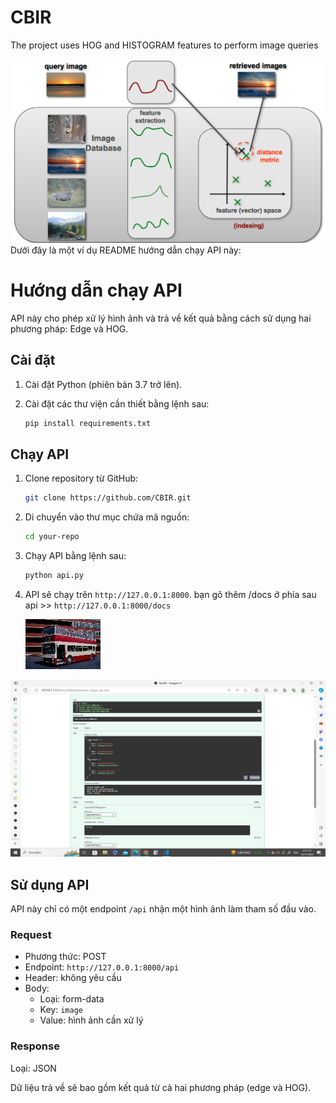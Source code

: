 # CBIR
The project uses HOG and HISTOGRAM features to perform image queries

![cibr](test/CBIR.png)
Dưới đây là một ví dụ README hướng dẫn chạy API này:

# Hướng dẫn chạy API

API này cho phép xử lý hình ảnh và trả về kết quả bằng cách sử dụng hai phương pháp: Edge và HOG.

## Cài đặt

1. Cài đặt Python (phiên bản 3.7 trở lên).

2. Cài đặt các thư viện cần thiết bằng lệnh sau:

   ```bash
   pip install requirements.txt
   ```

## Chạy API

1. Clone repository từ GitHub:

   ```bash
   git clone https://github.com/CBIR.git
   ```

2. Di chuyển vào thư mục chứa mã nguồn:

   ```bash
   cd your-repo
   ```

3. Chạy API bằng lệnh sau:

   ```bash
   python api.py
   ```

4. API sẽ chạy trên `http://127.0.0.1:8000`.
   bạn gõ thêm /docs ở phía sau api >> `http://127.0.0.1:8000/docs`
   
   ![test](test/581003.jpg)

   
![result](test/cibrapi.png)

## Sử dụng API

API này chỉ có một endpoint `/api` nhận một hình ảnh làm tham số đầu vào.



### Request

- Phương thức: POST
- Endpoint: `http://127.0.0.1:8000/api`
- Header: không yêu cầu
- Body:
  - Loại: form-data
  - Key: `image`
  - Value: hình ảnh cần xử lý

### Response

Loại: JSON

Dữ liệu trả về sẽ bao gồm kết quả từ cả hai phương pháp (edge và HOG).
